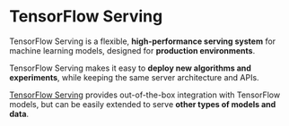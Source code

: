 # TensorFlow Serving

TensorFlow Serving is a flexible, **high-performance serving system** for machine learning models, designed for **production environments**. 

TensorFlow Serving makes it easy to **deploy new algorithms and experiments**, while keeping the same server architecture and APIs. 

[TensorFlow Serving](https://www.tensorflow.org/tfx/serving/architecture) provides out-of-the-box integration with TensorFlow models, but can be easily extended to serve **other types of models and data**.


